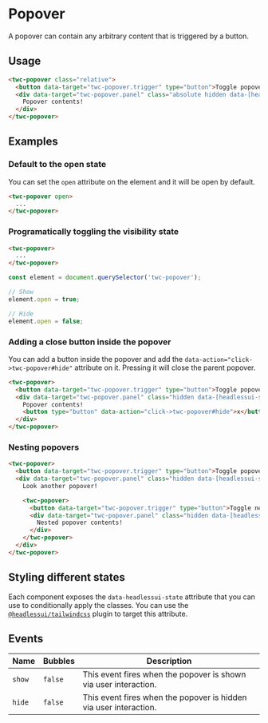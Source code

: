 # Popover

A popover can contain any arbitrary content that is triggered by a button.

## Usage

```html
<twc-popover class="relative">
  <button data-target="twc-popover.trigger" type="button">Toggle popover</button>
  <div data-target="twc-popover.panel" class="absolute hidden data-[headlessui-state='open']:block">
    Popover contents!
  </div>
</twc-popover>
```

## Examples

### Default to the open state

You can set the `open` attribute on the element and it will be open by default.

```html
<twc-popover open>
  ...
</twc-popover>
```

### Programatically toggling the visibility state

```html
<twc-popover>
  ...
</twc-popover>
```

```js
const element = document.querySelector('twc-popover');

// Show
element.open = true;

// Hide
element.open = false;
```

### Adding a close button inside the popover

You can add a button inside the popover and add the `data-action="click->twc-popover#hide"` attribute on it. Pressing it
will close the parent popover.

```html
<twc-popover>
  <button data-target="twc-popover.trigger" type="button">Toggle popover</button>
  <div data-target="twc-popover.panel" class="hidden data-[headlessui-state='open']:block">
    Popover contents!
    <button type="button" data-action="click->twc-popover#hide">x</button>
  </div>
</twc-popover>
```

### Nesting popovers

```html
<twc-popover>
  <button data-target="twc-popover.trigger" type="button">Toggle popover</button>
  <div data-target="twc-popover.panel" class="hidden data-[headlessui-state='open']:block">
    Look another popover!

    <twc-popover>
      <button data-target="twc-popover.trigger" type="button">Toggle nested popover</button>
      <div data-target="twc-popover.panel" class="hidden data-[headlessui-state='open']:block">
        Nested popover contents!
      </div>
    </twc-popover>
  </div>
</twc-popover>
```

## Styling different states

Each component exposes the `data-headlessui-state` attribute that you can use to conditionally apply the classes. You
can use the [`@headlessui/tailwindcss`](https://github.com/tailwindlabs/headlessui/tree/main/packages/%40headlessui-tailwindcss)
plugin to target this attribute.

## Events

| Name   | Bubbles   | Description                                                       |
| ------ | --------- | ------------                                                      |
| `show` | `false`   | This event fires when the popover is shown via user interaction.  |
| `hide` | `false`   | This event fires when the popover is hidden via user interaction. |
